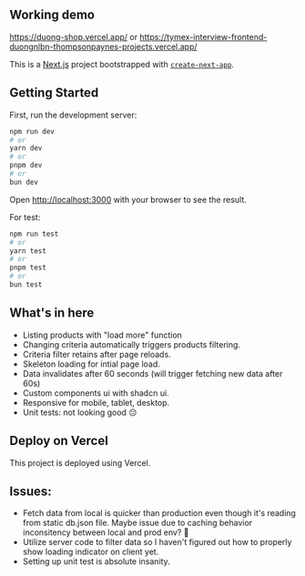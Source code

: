 ## Working demo
https://duong-shop.vercel.app/ or https://tymex-interview-frontend-duongnlbn-thompsonpaynes-projects.vercel.app/

This is a [Next.js](https://nextjs.org) project bootstrapped with [`create-next-app`](https://nextjs.org/docs/app/api-reference/cli/create-next-app).


## Getting Started

First, run the development server:

```bash
npm run dev
# or
yarn dev
# or
pnpm dev
# or
bun dev
```

Open [http://localhost:3000](http://localhost:3000) with your browser to see the result.

For test:
```bash
npm run test
# or
yarn test
# or
pnpm test
# or
bun test
```

## What's in here
- Listing products with "load more" function
- Changing criteria automatically triggers products filtering.
- Criteria filter retains after page reloads.
- Skeleton loading for intial page load.
- Data invalidates after 60 seconds (will trigger fetching new data after 60s)
- Custom components ui with shadcn ui.
- Responsive for mobile, tablet, desktop.
- Unit tests: not looking good 😔

## Deploy on Vercel
This project is deployed using Vercel.

## Issues:
- Fetch data from local is quicker than production even though it's reading from static db.json file. Maybe issue due to caching behavior inconsitency between local and prod env? 🤔
- Utilize server code to filter data so I haven't figured out how to properly show loading indicator on client yet.
- Setting up unit test is absolute insanity.

